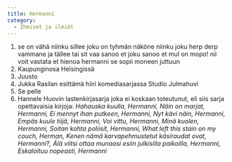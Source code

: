 ```yaml
---
title: Hermanni
category:
  - Ihmiset ja ilmiöt
---
```

1. se on vähä niinku sillee joku on tyhmän näköne niinku joku herp derp vammane ja tällee tai sit vaa sanoo et joku sanoo et mul on mopo! nii voit vastata et hienoa hermanni se sopii moneen juttuun
2. Kaupunginosa Helsingissä
3. Juusto
4. Jukka Rasilan esittämä hiiri komediasarjassa Studio Julmahuvi
5. Se pelle
6. Hannele Huovin lastenkirjasarja joka ei koskaan toteutunut, eli siis sarja opettavaisia kirjoja: _Hahauska kuulla, Hermanni, Näin on marjat, Hermanni, Ei mennyt ihan putkeen, Hermanni, Nyt kävi näin, Hermanni, Empäs kuule tiijä, Hermanni, Voi vittu, Hermanni, Minä kuolen, Hermanni, Soitan kohta poliisit, Hermanni, What left this stain on my couch, Herman, Kenen nämä karvapehmustetut käsiraudat ovat, Hermanni?, Älä viitsi ottaa munaasi esiin julkisilla paikoilla, Hermanni, Eskaloituu nopeasti, Hermanni_
